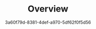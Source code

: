 ---
title: Overview
author: 3a60f79d-8381-4def-a970-5df62f0f5d56
updated_by: 3a60f79d-8381-4def-a970-5df62f0f5d56
updated_at: 1567090731
id: d7b7d326-b199-4fd8-984f-7d885e255efb
---